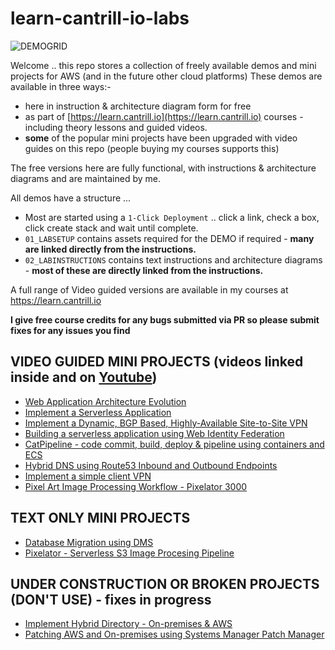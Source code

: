 # learn-cantrill-io-labs

![DEMOGRID](https://github.com/acantril/learn-cantrill-io-labs/raw/master/demogrid.png)

Welcome .. this repo stores a collection of freely available demos and mini projects for AWS (and in the future other cloud platforms)
These demos are available in three ways:-

- here in instruction & architecture diagram form for free
- as part of [https://learn.cantrill.io](https://learn.cantrill.io) courses - including theory lessons and guided videos.
- **some** of the popular mini projects have been upgraded with video guides on this repo (people buying my courses supports this)

The free versions here are fully functional, with instructions & architecture diagrams and are maintained by me.

All demos have a structure ...
-  Most are started using a `1-Click Deployment` .. click a link, check a box, click create stack and wait until complete.
- `01_LABSETUP` contains assets required for the DEMO if required - **many are linked directly from the instructions.**
- `02_LABINSTRUCTIONS` contains text instructions and architecture diagrams - **most of these are directly linked from the instructions.**

A full range of Video guided versions are available in my courses at https://learn.cantrill.io

**I give free course credits for any bugs submitted via PR so please submit fixes for any issues you find**

## VIDEO GUIDED MINI PROJECTS (videos linked inside and on [Youtube](https://youtube.com/c/learncantrill))

- [Web Application Architecture Evolution](https://github.com/acantril/learn-cantrill-io-labs/tree/master/aws-elastic-wordpress-evolution)
- [Implement a Serverless Application](https://github.com/acantril/learn-cantrill-io-labs/tree/master/aws-serverless-pet-cuddle-o-tron)
- [Implement a Dynamic, BGP Based, Highly-Available Site-to-Site VPN](https://github.com/acantril/learn-cantrill-io-labs/tree/master/aws-hybrid-bgpvpn)
- [Building a serverless application using Web Identity Federation](https://github.com/acantril/learn-cantrill-io-labs/tree/master/aws-cognito-web-identity-federation)
- [CatPipeline - code commit, build, deploy & pipeline using containers and ECS](https://github.com/acantril/learn-cantrill-io-labs/tree/master/aws-codepipeline-catpipeline)
- [Hybrid DNS using Route53 Inbound and Outbound Endpoints](https://github.com/acantril/learn-cantrill-io-labs/tree/master/aws-hybrid-dns)
- [Implement a simple client VPN](https://github.com/acantril/learn-cantrill-io-labs/tree/master/aws-client-vpn)
- [Pixel Art Image Processing Workflow - Pixelator 3000](https://github.com/acantril/learn-cantrill-io-labs/tree/master/00-aws-simple-demos/aws-lambda-s3-events)

## TEXT ONLY MINI PROJECTS

- [Database Migration using DMS](https://github.com/acantril/learn-cantrill-io-labs/tree/master/aws-dms-database-migration)
- [Pixelator - Serverless S3 Image Procesing Pipeline](https://github.com/acantril/learn-cantrill-io-labs/tree/master/00-aws-simple-demos/aws-lambda-s3-events)

## UNDER CONSTRUCTION OR BROKEN PROJECTS (DON'T USE) - fixes in progress

- [Implement Hybrid Directory - On-premises & AWS](https://github.com/acantril/learn-cantrill-io-labs/tree/master/aws-hybrid-activedirectory)
- [Patching AWS and On-premises using Systems Manager Patch Manager](https://github.com/acantril/learn-cantrill-io-labs/tree/master/aws-patch-manager)
